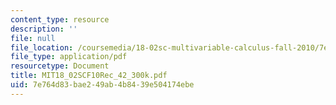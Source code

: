 ```yaml
---
content_type: resource
description: ''
file: null
file_location: /coursemedia/18-02sc-multivariable-calculus-fall-2010/7e764d83bae249ab4b8439e504174ebe_MIT18_02SCF10Rec_42_300k.pdf
file_type: application/pdf
resourcetype: Document
title: MIT18_02SCF10Rec_42_300k.pdf
uid: 7e764d83-bae2-49ab-4b84-39e504174ebe
---
```

